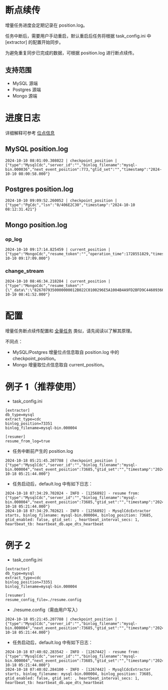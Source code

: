 # 断点续传

增量任务进度会定期记录在 position.log。

任务中断后，需要用户手动重启，默认重启后任务将根据 task_config.ini 中 [extractor] 的配置开始同步。

为避免重复同步已完成的数据，可根据 position.log 进行断点续传。

## 支持范围
- MySQL 源端
- Postgres 源端
- Mongo 源端

# 进度日志
详细解释可参考 [位点信息](../monitor/position.md)

## MySQL position.log
```
2024-10-10 08:01:09.308022 | checkpoint_position | {"type":"MysqlCdc","server_id":"","binlog_filename":"mysql-bin.000036","next_event_position":773,"gtid_set":"","timestamp":"2024-10-10 08:00:58.000"}
```

## Postgres position.log
```
2024-10-10 09:09:52.260052 | checkpoint_position | {"type":"PgCdc","lsn":"0/406E2C30","timestamp":"2024-10-10 08:12:31.421"}
```

## Mongo position.log 
### op_log
```
2024-10-10 09:17:14.825459 | current_position | {"type":"MongoCdc","resume_token":"","operation_time":1728551829,"timestamp":"2024-10-10 09:17:09.000"}
```

### change_stream
```
2024-10-10 08:46:34.218284 | current_position | {"type":"MongoCdc","resume_token":"{\"_data\":\"8267079350000000012B022C0100296E5A1004B4A9FD2BFD9C44609366CD4CD6A3D98E46645F696400646707935067D762990668C8CE0004\"}","operation_time":1728549712,"timestamp":"2024-10-10 08:41:52.000"}
```

# 配置

增量任务断点续传配置和 [全量任务](../snapshot/resume.md) 类似，请先阅读以了解其原理。

不同点：
- MySQL/Postgres 增量位点信息取自 position.log 中的 checkpoint_position。
- Mongo 增量取位点信息取自 current_position。

# 例子 1（推荐使用）

- task_config.ini
```
[extractor]
db_type=mysql
extract_type=cdc
binlog_position=73351
binlog_filename=mysql-bin.000004

[resumer]
resume_from_log=true
```

- 任务中断前产生的 position.log
```
2024-10-18 05:21:45.207788 | checkpoint_position | {"type":"MysqlCdc","server_id":"","binlog_filename":"mysql-bin.000004","next_event_position":73685,"gtid_set":"","timestamp":"2024-10-18 05:21:44.000"}
```

- 任务启动后，default.log 中有如下日志：
```
2024-10-18 07:34:29.702024 - INFO - [1256892] - resume from: {"type":"MysqlCdc","server_id":"","binlog_filename":"mysql-bin.000004","next_event_position":73685,"gtid_set":"","timestamp":"2024-10-18 05:21:44.000"}
2024-10-18 07:34:29.702621 - INFO - [1256892] - MysqlCdcExtractor starts, binlog_filename: mysql-bin.000004, binlog_position: 73685, gtid_enabled: false, gtid_set: , heartbeat_interval_secs: 1, heartbeat_tb: heartbeat_db.ape_dts_heartbeat
```

# 例子 2
- task_config.ini
```
[extractor]
db_type=mysql
extract_type=cdc
binlog_position=73351
binlog_filename=mysql-bin.000004

[resumer]
resume_config_file=./resume.config
```

- ./resume.config（需由用户写入）
```
2024-10-18 05:21:45.207788 | checkpoint_position | {"type":"MysqlCdc","server_id":"","binlog_filename":"mysql-bin.000004","next_event_position":73685,"gtid_set":"","timestamp":"2024-10-18 05:21:44.000"}
```

- 任务启动后，default.log 中有如下日志：
```
2024-10-18 07:40:02.283542 - INFO - [1267442] - resume from: {"type":"MysqlCdc","server_id":"","binlog_filename":"mysql-bin.000004","next_event_position":73685,"gtid_set":"","timestamp":"2024-10-18 05:21:44.000"}
2024-10-18 07:40:02.284100 - INFO - [1267442] - MysqlCdcExtractor starts, binlog_filename: mysql-bin.000004, binlog_position: 73685, gtid_enabled: false, gtid_set: , heartbeat_interval_secs: 1, heartbeat_tb: heartbeat_db.ape_dts_heartbeat
```